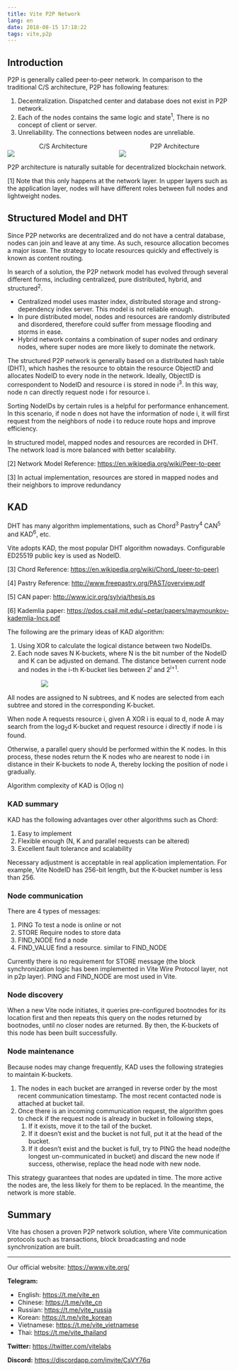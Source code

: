 ```yaml
---
title: Vite P2P Network
lang: en
date: 2018-08-15 17:18:22
tags: vite,p2p
---
```


## Introduction

P2P is generally called peer-to-peer network. In comparison to the traditional C/S architecture, P2P has following features:
1. Decentralization. Dispatched center and database does not exist in P2P network.
2. Each of the nodes contains the same logic and state<sup>1</sup>, There is no concept of client or server.
3. Unreliability. The connections between nodes are unreliable.
<!-- more -->

<div style="text-align: center;display:flex;">
<div style="flex: 1;">
C/S Architecture<br>
<img style="display:block;max-width:100%;" src="https://upload.wikimedia.org/wikipedia/commons/thumb/f/fb/Server-based-network.svg/400px-Server-based-network.svg.png">
</div>
<div style="flex:1;">
P2P Architecture<br>
<img style="display:block;max-width:100%;" src="https://upload.wikimedia.org/wikipedia/commons/thumb/3/3f/P2P-network.svg/400px-P2P-network.svg.png">
</div>
</div>

P2P architecture is naturally suitable for decentralized blockchain network.

[1] Note that this only happens at the network layer. In upper layers such as the application layer, nodes will have different roles between full nodes and lightweight nodes.

## Structured Model and DHT

Since P2P networks are decentralized and do not have a central database, nodes can join and leave at any time. As such, resource allocation becomes a major issue.  The strategy to locate resources quickly and effectively is known as content routing.

In search of a solution, the P2P network model has evolved through several different forms, including centralized, pure distributed, hybrid, and structured<sup>2</sup>.

- Centralized model uses master index, distributed storage and strong-dependency index server. This model is not reliable enough.
- In pure distributed model, nodes and resources are randomly distributed and disordered, therefore could suffer from message flooding and storms in ease.
- Hybrid network contains a combination of super nodes and ordinary nodes, where super nodes are more likely to dominate the network.

The structured P2P network is generally based on a distributed hash table (DHT), which hashes the resource to obtain the resource ObjectID and allocates NodeID to every node in the network. Ideally, ObjectID is correspondent to NodeID and resource i is stored in node i<sup>3</sup>. In this way, node n can directly request node i for resource i.

Sorting NodeIDs by certain rules is a helpful for performance enhancement. In this scenario, if node n does not have the information of node i, it will first request from the neighbors of node i to reduce route hops and improve efficiency.

In structured model, mapped nodes and resources are recorded in DHT. The network load is more balanced with better scalability.

[2] Network Model Reference: https://en.wikipedia.org/wiki/Peer-to-peer

[3] In actual implementation, resources are stored in mapped nodes and their neighbors to improve redundancy


## KAD

DHT has many algorithm implementations, such as Chord<sup>3</sup>  Pastry<sup>4</sup>  CAN<sup>5</sup> and KAD<sup>6</sup>, etc.

Vite adopts KAD, the most popular DHT algorithm nowadays. Configurable ED25519 public key is used as NodeID.

[3] Chord Reference: https://en.wikipedia.org/wiki/Chord_(peer-to-peer)

[4] Pastry Reference: http://www.freepastry.org/PAST/overview.pdf

[5] CAN paper: http://www.icir.org/sylvia/thesis.ps

[6] Kademlia paper: https://pdos.csail.mit.edu/~petar/papers/maymounkov-kademlia-lncs.pdf


The following are the primary ideas of KAD algorithm:
1. Using XOR to calculate the logical distance between two NodeIDs.
2. Each node saves N K-buckets, where N is the bit number of the NodeID and K can be adjusted on demand. The distance between current node and nodes in the i-th K-bucket lies between 2<sup>i</sup> and 2<sup>i+1</sup>.


<img style="display:block;max-width:70%;margin:15px auto;" src="https://upload.wikimedia.org/wikipedia/commons/thumb/6/63/Dht_example_SVG.svg/840px-Dht_example_SVG.svg.png">


All nodes are assigned to N subtrees, and K nodes are selected from each subtree and stored in the corresponding K-bucket.

When node A requests resource i, given A XOR i is equal to d, node A may search from the log<sub>2</sub>d K-bucket and request resource i directly if node i is found.

Otherwise, a parallel query should be performed within the K nodes. In this process, these nodes return the K nodes who are nearest to node i in distance in their K-buckets to node A, thereby locking the position of node i gradually.

Algorithm complexity of KAD is O(log n)


### KAD summary

KAD has the following advantages over other algorithms such as Chord:
1. Easy to implement
2. Flexible enough (N, K and parallel requests can be altered)
3. Excellent fault tolerance and scalability

Necessary adjustment is acceptable in real application implementation. For example, Vite NodeID has 256-bit length, but the K-bucket number is less than 256.

### Node communication

There are 4 types of messages:
1. PING    To test a node is online or not
2. STORE   Require nodes to store data
3. FIND_NODE    find a node
4. FIND_VALUE   find a resource. similar to FIND_NODE

Currently there is no requirement for STORE message (the block synchronization logic has been implemented in Vite Wire Protocol layer, not in p2p layer). PING and FIND_NODE are most used in Vite.


### Node discovery

When a new Vite node initiates, it queries pre-configured bootnodes for its location first and then repeats this query on the nodes returned by bootnodes, until no closer nodes are returned. By then, the K-buckets of this node has been built successfully.

### Node maintenance

Because nodes may change frequently, KAD uses the following strategies to maintain K-buckets.
<ol>
<li>The nodes in each bucket are arranged in reverse order by the most recent communication timestamp. The most recent contacted node is attached at bucket tail.</li>
<li>Once there is an incoming communication request, the algorithm goes to check if the request node is already in bucket in following steps,
    <ol>
        <li>If it exists, move it to the tail of the bucket.</li>
        <li>If it doesn’t exist and the bucket is not full, put it at the head of the bucket.</li>
        <li>If it doesn’t exist and the bucket is full, try to PING the head node(the longest un-communicated in bucket) and discard the new node if success, otherwise, replace the head node with new node.</li>
    </ol>
</li>
</ol>

This strategy guarantees that nodes are updated in time. The more active the nodes are, the less likely for them to be replaced. In the meantime, the network is more stable.

## Summary

Vite has chosen a proven P2P network solution, where Vite communication protocols such as transactions, block broadcasting and node synchronization are built.

---

Our official website: https://www.vite.org/

**Telegram:**

* English: https://t.me/vite_en
* Chinese: https://t.me/vite_cn
* Russian: https://t.me/vite_russia
* Korean: https://t.me/vite_korean
* Vietnamese: https://t.me/vite_vietnamese
* Thai: https://t.me/vite_thailand

**Twitter:** https://twitter.com/vitelabs

**Discord:** https://discordapp.com/invite/CsVY76q